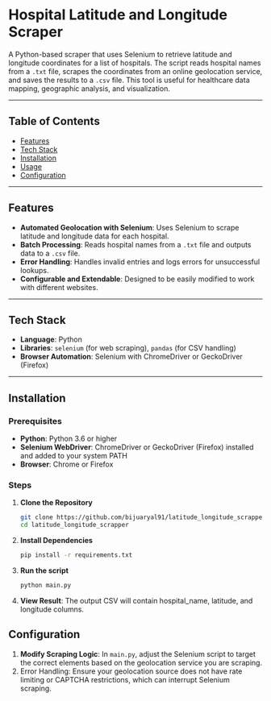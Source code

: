 # Hospital Latitude and Longitude Scraper

A Python-based scraper that uses Selenium to retrieve latitude and longitude coordinates for a list of hospitals. The script reads hospital names from a `.txt` file, scrapes the coordinates from an online geolocation service, and saves the results to a `.csv` file. This tool is useful for healthcare data mapping, geographic analysis, and visualization.

---

## Table of Contents

- [Features](#features)
- [Tech Stack](#tech-stack)
- [Installation](#installation)
- [Usage](#usage)
- [Configuration](#configuration)
---

## Features

- **Automated Geolocation with Selenium**: Uses Selenium to scrape latitude and longitude data for each hospital.
- **Batch Processing**: Reads hospital names from a `.txt` file and outputs data to a `.csv` file.
- **Error Handling**: Handles invalid entries and logs errors for unsuccessful lookups.
- **Configurable and Extendable**: Designed to be easily modified to work with different websites.

---

## Tech Stack

- **Language**: Python
- **Libraries**: `selenium` (for web scraping), `pandas` (for CSV handling)
- **Browser Automation**: Selenium with ChromeDriver or GeckoDriver (Firefox)

---

## Installation

### Prerequisites

- **Python**: Python 3.6 or higher
- **Selenium WebDriver**: ChromeDriver or GeckoDriver (Firefox) installed and added to your system PATH
- **Browser**: Chrome or Firefox

### Steps

1. **Clone the Repository**

   ```bash
   git clone https://github.com/bijuaryal91/latitude_longitude_scrapper.git
   cd latitude_longitude_scrapper
2. **Install Dependencies**
   ```bash
   pip install -r requirements.txt
3. **Run the script**
   ```bash
   python main.py
4. **View Result**: The output CSV will contain hospital_name, latitude, and longitude columns.


## Configuration
1. **Modify Scraping Logic**: In `main.py`, adjust the Selenium script to target the correct elements based on the geolocation service you are scraping.
2. Error Handling: Ensure your geolocation source does not have rate limiting or CAPTCHA restrictions, which can interrupt Selenium scraping.